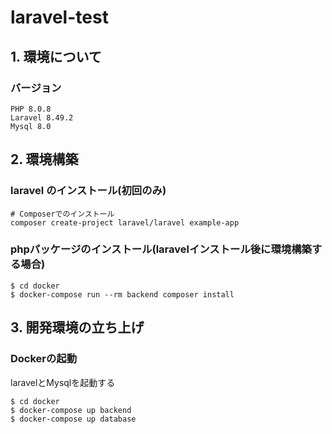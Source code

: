 # laravel-test

## 1. 環境について

### バージョン

```
PHP 8.0.8
Laravel 8.49.2
Mysql 8.0
```

## 2. 環境構築

### laravel のインストール(初回のみ)

```
# Composerでのインストール
composer create-project laravel/laravel example-app
```


### phpパッケージのインストール(laravelインストール後に環境構築する場合)

```
$ cd docker
$ docker-compose run --rm backend composer install
```

## 3. 開発環境の立ち上げ

### Dockerの起動

laravelとMysqlを起動する

```
$ cd docker
$ docker-compose up backend
$ docker-compose up database
```
